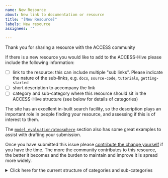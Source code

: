 ```yaml
---
name: New Resource
about: New link to documentation or resource
title: "[New Resource]"
labels: New resource
assignees: ''

---
```


Thank you for sharing a resource with the ACCESS community

If there is a new resource you would like to add to the ACCESS-Hive please include the following information:

- [ ] link to the resource: this can include multiple "sub links". Please indicate the nature of the sub-links,  e.g. `docs`, `source-code`, `tutorials`, `getting-started`
- [ ] short description to accompany the link
- [ ] category and sub-category where this resource should sit in the ACCESS-Hive structure (see below for details of categories)

The site has an excellent in-built search facility, so the description plays an important role in people finding your resource, and assessing if this is of interest to them.

The [`model_evaluation/atmosphere`](https://access-hive.org.au/model_evaluation/atmosphere/) section also has some great examples to assist with drafting your submission.

Once you have submitted this issue please [contribute the change yourself](https://access-hive.org.au/about/contribute/) if you have the time. The more the community contributes to this resource, the better it becomes and the burden to maintain and improve it Is spread more widely.

<details>
<summary>Click here for the current structure of categories and sub-categories</summary>

  - About:
    - How to contribute: 
    - Support
    - Contact
    - License
  - Configurations: 
    - ACCESS-ESM
    - ACCESS-CM
    - ACCESS-AM
    - ACCESS-OM
    - ACCESS-S
  - Model Components: 
    - Atmosphere
    - Land
    - Ocean
    - Sea Ice
    - Aerosols and Atmospheric Chemistry
    - Biogeochemistry Land
    - Biogeochemistry Ocean
    - Coupler
  - Model Evaluation & Data: 
    - Atmosphere
    - Land
    - Ocean Sea-ice
    - Biogeochemistry Ocean
    - Data processing
    - Data catalogs
  - Training:
    - ACCESS training
    - Additional training
    - Policies
  - Working Groups:
  - Resources:
  - Events: 

</details>
